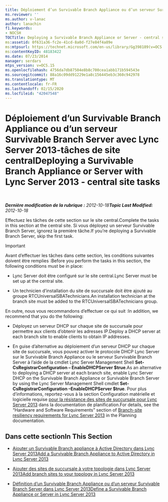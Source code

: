 ```yaml
---
title: Déploiement d’un Survivable Branch Appliance ou d’un serveur Survivable Branch Server-tâches de site central
ms.reviewer: ''
ms.author: v-lanac
author: lanachin
f1.keywords:
- NOCSH
TOCTitle: Deploying a Survivable Branch Appliance or Server - central site tasks
ms:assetid: 0f631a36-fc2e-41cd-8a0d-f27e84f4a89e
ms:mtpsurl: https://technet.microsoft.com/en-us/library/Gg398189(v=OCS.15)
ms:contentKeyID: 48183422
ms.date: 07/23/2014
manager: serdars
mtps_version: v=OCS.15
ms.openlocfilehash: 4756da7db87504e8b8c700cea1abb171b594543e
ms.sourcegitcommit: 88a16c09dd91229e1a8c156445eb3c360c942978
ms.translationtype: MT
ms.contentlocale: fr-FR
ms.lasthandoff: 02/15/2020
ms.locfileid: "42047548"
---
```

<div data-xmlns="http://www.w3.org/1999/xhtml">

<div class="topic" data-xmlns="http://www.w3.org/1999/xhtml" data-msxsl="urn:schemas-microsoft-com:xslt" data-cs="http://msdn.microsoft.com/">

<div data-asp="http://msdn2.microsoft.com/asp">

# <a name="deploying-a-survivable-branch-appliance-or-server-with-lync-server-2013---central-site-tasks"></a><span data-ttu-id="16a87-102">Déploiement d’un Survivable Branch Appliance ou d’un serveur Survivable Branch Server avec Lync Server 2013-tâches de site central</span><span class="sxs-lookup"><span data-stu-id="16a87-102">Deploying a Survivable Branch Appliance or Server with Lync Server 2013 - central site tasks</span></span>

</div>

<div id="mainSection">

<div id="mainBody">

<span> </span>

<span data-ttu-id="16a87-103">_**Dernière modification de la rubrique :** 2012-10-18_</span><span class="sxs-lookup"><span data-stu-id="16a87-103">_**Topic Last Modified:** 2012-10-18_</span></span>

<span data-ttu-id="16a87-104">Effectuez les tâches de cette section sur le site central.</span><span class="sxs-lookup"><span data-stu-id="16a87-104">Complete the tasks in this section at the central site.</span></span> <span data-ttu-id="16a87-105">Si vous déployez un serveur Survivable Branch Server, ignorez la première tâche.</span><span class="sxs-lookup"><span data-stu-id="16a87-105">If you’re deploying a Survivable Branch Server, skip the first task.</span></span>

<div>


> [!IMPORTANT]
> <span data-ttu-id="16a87-106">Avant d’effectuer les tâches dans cette section, les conditions suivantes doivent être remplies :</span><span class="sxs-lookup"><span data-stu-id="16a87-106">Before you perform the tasks in this section, the following conditions must be in place:</span></span> 
> <UL>
> <LI>
> <P><span data-ttu-id="16a87-107">Lync Server doit être configuré sur le site central.</span><span class="sxs-lookup"><span data-stu-id="16a87-107">Lync Server must be set up at the central site.</span></span></P>
> <LI>
> <P><span data-ttu-id="16a87-108">Un technicien d’installation du site de succursale doit être ajouté au groupe RTCUniversalSBATechnicians.</span><span class="sxs-lookup"><span data-stu-id="16a87-108">An installation technician at the branch site must be added to the RTCUniversalSBATechnicians group.</span></span></P></LI></UL><span data-ttu-id="16a87-109">En outre, nous vous recommandons d’effectuer ce qui suit :</span><span class="sxs-lookup"><span data-stu-id="16a87-109">In addition, we recommend that you do the following:</span></span>
> <UL>
> <LI>
> <P><span data-ttu-id="16a87-110">Déployez un serveur DHCP sur chaque site de succursale pour permettre aux clients d’obtenir les adresses IP.</span><span class="sxs-lookup"><span data-stu-id="16a87-110">Deploy a DHCP server at each branch site to enable clients to obtain IP addresses.</span></span></P>
> <LI>
> <P><span data-ttu-id="16a87-111">En guise d’alternative au déploiement d’un serveur DHCP sur chaque site de succursale, vous pouvez activer le protocole DHCP Lync Server sur le Survivable Branch Appliance ou le serveur Survivable Branch Server à l’aide de la cmdlet Lync Server Management Shell <STRONG>Set-CsRegistrarConfiguration – EnableDHCPServer $true</STRONG>.</span><span class="sxs-lookup"><span data-stu-id="16a87-111">As an alternative to deploying a DHCP server at each branch site, enable Lync Server DHCP on the Survivable Branch Appliance or Survivable Branch Server by using the Lync Server Management Shell cmdlet <STRONG>Set-CsRegistrarConfiguration –EnableDHCPServer $true</STRONG>.</span></span> <span data-ttu-id="16a87-112">Pour plus d’informations, reportez-vous à la section Configuration matérielle et logicielle requise <A href="lync-server-2013-branch-site-resiliency-requirements.md">pour la résistance des sites de succursale pour Lync Server 2013</A> dans la documentation de planification.</span><span class="sxs-lookup"><span data-stu-id="16a87-112">For details, see the “Hardware and Software Requirements” section of <A href="lync-server-2013-branch-site-resiliency-requirements.md">Branch-site resiliency requirements for Lync Server 2013</A> in the Planning documentation.</span></span></P></LI></UL>



</div>

<div>

## <a name="in-this-section"></a><span data-ttu-id="16a87-113">Dans cette section</span><span class="sxs-lookup"><span data-stu-id="16a87-113">In This Section</span></span>

  - [<span data-ttu-id="16a87-114">Ajouter un Survivable Branch appliance à Active Directory dans Lync Server 2013</span><span class="sxs-lookup"><span data-stu-id="16a87-114">Add a Survivable Branch Appliance to Active Directory in Lync Server 2013</span></span>](lync-server-2013-add-a-survivable-branch-appliance-to-active-directory.md)

  - [<span data-ttu-id="16a87-115">Ajouter des sites de succursale à votre topologie dans Lync Server 2013</span><span class="sxs-lookup"><span data-stu-id="16a87-115">Add branch sites to your topology in Lync Server 2013</span></span>](lync-server-2013-add-branch-sites-to-your-topology.md)

  - [<span data-ttu-id="16a87-116">Définition d’un Survivable Branch Appliance ou d’un serveur Survivable Branch Server dans Lync Server 2013</span><span class="sxs-lookup"><span data-stu-id="16a87-116">Define a Survivable Branch Appliance or Server in Lync Server 2013</span></span>](lync-server-2013-define-a-survivable-branch-appliance-or-server.md)

</div>

</div>

<span> </span>

</div>

</div>

</div>

